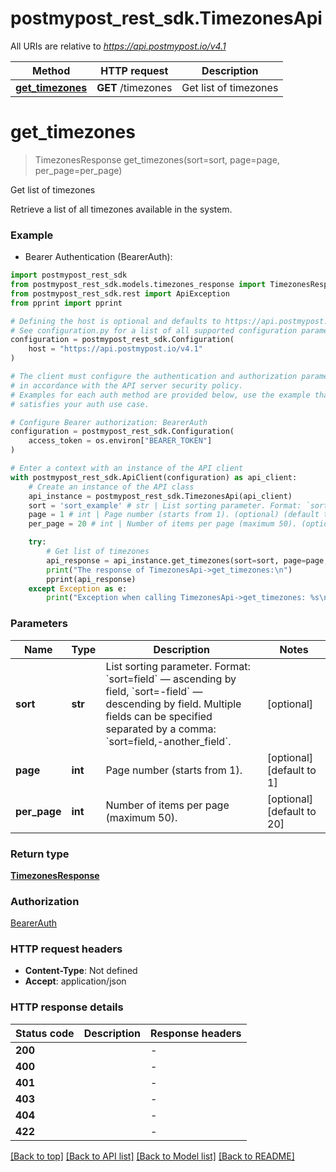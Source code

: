 # postmypost_rest_sdk.TimezonesApi

All URIs are relative to *https://api.postmypost.io/v4.1*

Method | HTTP request | Description
------------- | ------------- | -------------
[**get_timezones**](TimezonesApi.md#get_timezones) | **GET** /timezones | Get list of timezones


# **get_timezones**
> TimezonesResponse get_timezones(sort=sort, page=page, per_page=per_page)

Get list of timezones

Retrieve a list of all timezones available in the system.

### Example

* Bearer Authentication (BearerAuth):

```python
import postmypost_rest_sdk
from postmypost_rest_sdk.models.timezones_response import TimezonesResponse
from postmypost_rest_sdk.rest import ApiException
from pprint import pprint

# Defining the host is optional and defaults to https://api.postmypost.io/v4.1
# See configuration.py for a list of all supported configuration parameters.
configuration = postmypost_rest_sdk.Configuration(
    host = "https://api.postmypost.io/v4.1"
)

# The client must configure the authentication and authorization parameters
# in accordance with the API server security policy.
# Examples for each auth method are provided below, use the example that
# satisfies your auth use case.

# Configure Bearer authorization: BearerAuth
configuration = postmypost_rest_sdk.Configuration(
    access_token = os.environ["BEARER_TOKEN"]
)

# Enter a context with an instance of the API client
with postmypost_rest_sdk.ApiClient(configuration) as api_client:
    # Create an instance of the API class
    api_instance = postmypost_rest_sdk.TimezonesApi(api_client)
    sort = 'sort_example' # str | List sorting parameter. Format: `sort=field` — ascending by field, `sort=-field` — descending by field. Multiple fields can be specified separated by a comma: `sort=field,-another_field`.  (optional)
    page = 1 # int | Page number (starts from 1). (optional) (default to 1)
    per_page = 20 # int | Number of items per page (maximum 50). (optional) (default to 20)

    try:
        # Get list of timezones
        api_response = api_instance.get_timezones(sort=sort, page=page, per_page=per_page)
        print("The response of TimezonesApi->get_timezones:\n")
        pprint(api_response)
    except Exception as e:
        print("Exception when calling TimezonesApi->get_timezones: %s\n" % e)
```



### Parameters


Name | Type | Description  | Notes
------------- | ------------- | ------------- | -------------
 **sort** | **str**| List sorting parameter. Format: &#x60;sort&#x3D;field&#x60; — ascending by field, &#x60;sort&#x3D;-field&#x60; — descending by field. Multiple fields can be specified separated by a comma: &#x60;sort&#x3D;field,-another_field&#x60;.  | [optional] 
 **page** | **int**| Page number (starts from 1). | [optional] [default to 1]
 **per_page** | **int**| Number of items per page (maximum 50). | [optional] [default to 20]

### Return type

[**TimezonesResponse**](TimezonesResponse.md)

### Authorization

[BearerAuth](../README.md#BearerAuth)

### HTTP request headers

 - **Content-Type**: Not defined
 - **Accept**: application/json

### HTTP response details

| Status code | Description | Response headers |
|-------------|-------------|------------------|
**200** |  |  -  |
**400** |  |  -  |
**401** |  |  -  |
**403** |  |  -  |
**404** |  |  -  |
**422** |  |  -  |

[[Back to top]](#) [[Back to API list]](../README.md#documentation-for-api-endpoints) [[Back to Model list]](../README.md#documentation-for-models) [[Back to README]](../README.md)

